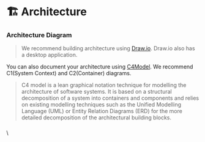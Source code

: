 # 🏗 Architecture

### Architecture Diagram

> We recommend building architecture using [Draw.io](https://app.diagrams.net/). Draw.io also has a desktop application.

You can also document your architecture using [C4Model](https://c4model.com/). We recommend C1(System Context) and C2(Container) diagrams.

> C4 model is a lean graphical notation technique for modelling the architecture of software systems. It is based on a structural decomposition of a system into containers and components and relies on existing modelling techniques such as the Unified Modelling Language (UML) or Entity Relation Diagrams (ERD) for the more detailed decomposition of the architectural building blocks.

###

\
